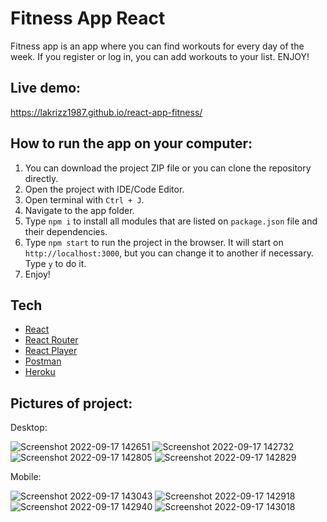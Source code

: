 # Fitness App React 

Fitness app is an app where you can find workouts for every day of the week. If you register or log in, you can add workouts to your list. ENJOY!

## Live demo:

https://lakrizz1987.github.io/react-app-fitness/

## How to run the app on your computer:

1. You can download the project ZIP file or you can clone the repository directly.
2. Open the project with IDE/Code Editor.
3. Open terminal with `Ctrl + J`.
4. Navigate to the app folder.
5. Type `npm i` to install all modules that are listed on `package.json` file and their dependencies.
6. Type `npm start` to run the project in the browser. It will start on `http://localhost:3000`, but you can change it to another if necessary. Type `y` to do it.
7. Enjoy!

## Tech

  - <a href="https://reactjs.org/">React</a>
  - <a href="https://reactrouter.com/">React Router</a>
  - <a href="https://www.npmjs.com/package/react-player">React Player</a>
  - <a href="https://www.postman.com/">Postman</a>
  - <a href="https://www.heroku.com/">Heroku</a>

## Pictures of project:

Desktop:

![Screenshot 2022-09-17 142651](https://user-images.githubusercontent.com/99616791/190854548-fed9f2d8-bc34-430e-833b-eb02314885d3.png)
![Screenshot 2022-09-17 142732](https://user-images.githubusercontent.com/99616791/190854552-140b5365-9ecd-4d3e-8893-7a61f179191b.png)
![Screenshot 2022-09-17 142805](https://user-images.githubusercontent.com/99616791/190854558-e3b789d6-fba0-4133-89ee-ff4686e1c22e.png)
![Screenshot 2022-09-17 142829](https://user-images.githubusercontent.com/99616791/190854562-125c7e02-1c8f-446c-857a-968dc05ee4a9.png)

Mobile:

![Screenshot 2022-09-17 143043](https://user-images.githubusercontent.com/99616791/190854643-f116e427-f28c-4324-a533-7e20e8414ae9.png)
![Screenshot 2022-09-17 142918](https://user-images.githubusercontent.com/99616791/190854644-de53d4e1-a294-46f8-9b1f-92da7a864f64.png)
![Screenshot 2022-09-17 142940](https://user-images.githubusercontent.com/99616791/190854645-8b40210c-6b90-4c7a-bd5f-c3b8b1599b74.png)
![Screenshot 2022-09-17 143018](https://user-images.githubusercontent.com/99616791/190854646-d703babf-6d58-414e-94ce-0081340f829a.png)

